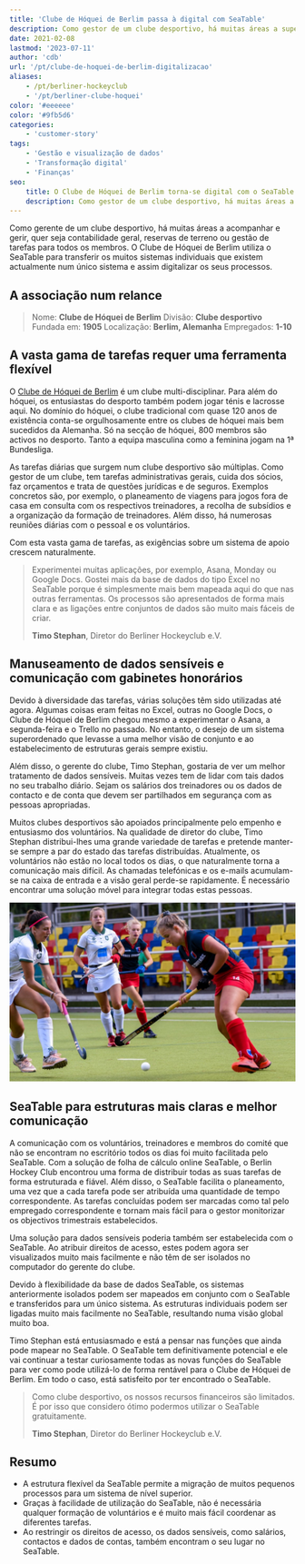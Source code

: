 ```yaml
---
title: 'Clube de Hóquei de Berlim passa à digital com SeaTable'
description: Como gestor de um clube desportivo, há muitas áreas a supervisionar e gerir, seja a contabilidade geral, as reservas de campo ou a gestão de tarefas de todos os membros. O clube de hóquei de Berlim utiliza o SeaTable para transferir os muitos sistemas individuais que existem atualmente para um único sistema e, assim, digitalizar os seus processos.
date: 2021-02-08
lastmod: '2023-07-11'
author: 'cdb'
url: '/pt/clube-de-hoquei-de-berlim-digitalizacao'
aliases:
    - /pt/berliner-hockeyclub
    - '/pt/berliner-clube-hoquei'
color: '#eeeeee'
color: '#9fb5d6'
categories:
    - 'customer-story'
tags:
    - 'Gestão e visualização de dados'
    - 'Transformação digital'
    - 'Finanças'
seo:
    title: O Clube de Hóquei de Berlim torna-se digital com o SeaTable
    description: Como gestor de um clube desportivo, há muitas áreas a supervisionar e gerir, seja a contabilidade geral, as reservas de campo ou a gestão de tarefas de todos os membros. O clube de hóquei de Berlim utiliza o SeaTable para transferir os muitos sistemas individuais que existem atualmente para um único sistema e, assim, digitalizar os seus processos.
---
```


Como gerente de um clube desportivo, há muitas áreas a acompanhar e gerir, quer seja contabilidade geral, reservas de terreno ou gestão de tarefas para todos os membros. O Clube de Hóquei de Berlim utiliza o SeaTable para transferir os muitos sistemas individuais que existem actualmente num único sistema e assim digitalizar os seus processos.

## A associação num relance

> Nome: **Clube de Hóquei de Berlim**
> Divisão: **Clube desportivo**
> Fundada em: **1905**
> Localização: **Berlim, Alemanha**
> Empregados: **1-10**

## A vasta gama de tarefas requer uma ferramenta flexível

O [Clube de Hóquei de Berlim](https://www.berlinerhc.de/) é um clube multi-disciplinar. Para além do hóquei, os entusiastas do desporto também podem jogar ténis e lacrosse aqui. No domínio do hóquei, o clube tradicional com quase 120 anos de existência conta-se orgulhosamente entre os clubes de hóquei mais bem sucedidos da Alemanha. Só na secção de hóquei, 800 membros são activos no desporto. Tanto a equipa masculina como a feminina jogam na 1ª Bundesliga.

As tarefas diárias que surgem num clube desportivo são múltiplas. Como gestor de um clube, tem tarefas administrativas gerais, cuida dos sócios, faz orçamentos e trata de questões jurídicas e de seguros. Exemplos concretos são, por exemplo, o planeamento de viagens para jogos fora de casa em consulta com os respectivos treinadores, a recolha de subsídios e a organização da formação de treinadores. Além disso, há numerosas reuniões diárias com o pessoal e os voluntários.

Com esta vasta gama de tarefas, as exigências sobre um sistema de apoio crescem naturalmente.

> Experimentei muitas aplicações, por exemplo, Asana, Monday ou Google Docs. Gostei mais da base de dados do tipo Excel no SeaTable porque é simplesmente mais bem mapeada aqui do que nas outras ferramentas. Os processos são apresentados de forma mais clara e as ligações entre conjuntos de dados são muito mais fáceis de criar.
>
> **Timo Stephan**, Diretor do Berliner Hockeyclub e.V.

## Manuseamento de dados sensíveis e comunicação com gabinetes honorários

Devido à diversidade das tarefas, várias soluções têm sido utilizadas até agora. Algumas coisas eram feitas no Excel, outras no Google Docs, o Clube de Hóquei de Berlim chegou mesmo a experimentar o Asana, a segunda-feira e o Trello no passado. No entanto, o desejo de um sistema superordenado que levasse a uma melhor visão de conjunto e ao estabelecimento de estruturas gerais sempre existiu.

Além disso, o gerente do clube, Timo Stephan, gostaria de ver um melhor tratamento de dados sensíveis. Muitas vezes tem de lidar com tais dados no seu trabalho diário. Sejam os salários dos treinadores ou os dados de contacto e de conta que devem ser partilhados em segurança com as pessoas apropriadas.

Muitos clubes desportivos são apoiados principalmente pelo empenho e entusiasmo dos voluntários. Na qualidade de diretor do clube, Timo Stephan distribui-lhes uma grande variedade de tarefas e pretende manter-se sempre a par do estado das tarefas distribuídas. Atualmente, os voluntários não estão no local todos os dias, o que naturalmente torna a comunicação mais difícil. As chamadas telefónicas e os e-mails acumulam-se na caixa de entrada e a visão geral perde-se rapidamente. É necessário encontrar uma solução móvel para integrar todas estas pessoas.

![Digitalização de um clube esportivo com o SeaTable](berliner-hockeyclub-goes-digital.jpg)

## SeaTable para estruturas mais claras e melhor comunicação

A comunicação com os voluntários, treinadores e membros do comité que não se encontram no escritório todos os dias foi muito facilitada pelo SeaTable. Com a solução de folha de cálculo online SeaTable, o Berlin Hockey Club encontrou uma forma de distribuir todas as suas tarefas de forma estruturada e fiável. Além disso, o SeaTable facilita o planeamento, uma vez que a cada tarefa pode ser atribuída uma quantidade de tempo correspondente. As tarefas concluídas podem ser marcadas como tal pelo empregado correspondente e tornam mais fácil para o gestor monitorizar os objectivos trimestrais estabelecidos.

Uma solução para dados sensíveis poderia também ser estabelecida com o SeaTable. Ao atribuir direitos de acesso, estes podem agora ser visualizados muito mais facilmente e não têm de ser isolados no computador do gerente do clube.

Devido à flexibilidade da base de dados SeaTable, os sistemas anteriormente isolados podem ser mapeados em conjunto com o SeaTable e transferidos para um único sistema. As estruturas individuais podem ser ligadas muito mais facilmente no SeaTable, resultando numa visão global muito boa.

Timo Stephan está entusiasmado e está a pensar nas funções que ainda pode mapear no SeaTable. O SeaTable tem definitivamente potencial e ele vai continuar a testar curiosamente todas as novas funções do SeaTable para ver como pode utilizá-lo de forma rentável para o Clube de Hóquei de Berlim. Em todo o caso, está satisfeito por ter encontrado o SeaTable.

> Como clube desportivo, os nossos recursos financeiros são limitados. É por isso que considero ótimo podermos utilizar o SeaTable gratuitamente.
>
> **Timo Stephan**, Diretor do Berliner Hockeyclub e.V.

## Resumo

- A estrutura flexível da SeaTable permite a migração de muitos pequenos processos para um sistema de nível superior.
- Graças à facilidade de utilização do SeaTable, não é necessária qualquer formação de voluntários e é muito mais fácil coordenar as diferentes tarefas.
- Ao restringir os direitos de acesso, os dados sensíveis, como salários, contactos e dados de contas, também encontram o seu lugar no SeaTable.
